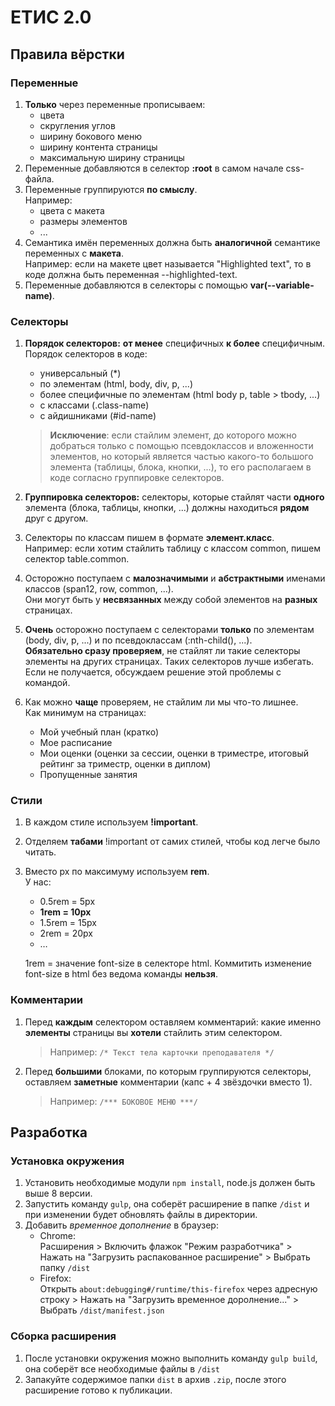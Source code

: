 # ЕТИС 2.0

## Правила вёрстки

### Переменные

1. **Только** через переменные прописываем:
    * цвета
    * скругления углов
    * ширину бокового меню
    * ширину контента страницы
    * максимальную ширину страницы
2. Переменные добавляются в селектор **:root** в самом начале css-файла.
3. Переменные группируются **по смыслу**.  
Например:
    * цвета с макета
    * размеры элементов
    * ...
4. Семантика имён переменных должна быть **аналогичной** семантике переменных с **макета**.  
Например: если на макете цвет называется "Highlighted text", то в коде должна быть переменная --highlighted-text.
5. Переменные добавляются в селекторы с помощью **var(--variable-name)**.

### Селекторы

1. **Порядок селекторов:** **от менее** специфичных **к более** специфичным.  
Порядок селекторов в коде:  
    * универсальный (*)
    * по элементам (html, body, div, p, ...)
    * более специфичные по элементам (html body p, table > tbody, ...)
    * с классами (.class-name)
    * с айдишниками (#id-name)

    > **Исключение**: если стайлим элемент, до которого можно добраться только с помощью псевдоклассов и вложенности элементов, но который является частью какого-то большого элемента (таблицы, блока, кнопки, ...), то его располагаем в коде согласно группировке селекторов.
2. **Группировка селекторов:** селекторы, которые стайлят части **одного** элемента (блока, таблицы, кнопки, ...) должны находиться **рядом** друг с другом.
3. Селекторы по классам пишем в формате **элемент.класс**.  
Например: если хотим стайлить таблицу с классом common, пишем селектор table.common.
4. Осторожно поступаем с **малозначимыми** и **абстрактными** именами классов (span12, row, common, ...).  
Они могут быть у **несвязанных** между собой элементов на **разных** страницах.
5. **Очень** осторожно поступаем с селекторами **только** по элементам (body, div, p, ...) и по псевдоклассам (:nth-child(), ...).  
**Обязательно сразу проверяем**, не стайлят ли такие селекторы элементы на других страницах. Таких селекторов лучше избегать. Если не получается, обсуждаем решение этой проблемы с командой.
6. Как можно **чаще** проверяем, не стайлим ли мы что-то лишнее.  
Как минимум на страницах:
    * Мой учебный план (кратко)
    * Мое расписание
    * Мои оценки (оценки за сессии, оценки в триместре, итоговый рейтинг за триместр, оценки в диплом)
    * Пропущенные занятия

### Стили

1. В каждом стиле используем **!important**.
2. Отделяем **табами** !important от самих стилей, чтобы код легче было читать.
3. Вместо px по максимуму используем **rem**.  
У нас:  
    * 0.5rem = 5px
    * **1rem = 10px**
    * 1.5rem = 15px
    * 2rem = 20px
    * …

    1rem = значение font-size в селекторе html. Коммитить изменение font-size в html без ведома команды **нельзя**.

### Комментарии

1. Перед **каждым** селектором оставляем комментарий: какие именно **элементы** страницы вы **хотели** стайлить этим селектором.
   > Например: `/* Текст тела карточки преподавателя */`
2. Перед **большими** блоками, по которым группируются селекторы, оставляем **заметные** комментарии (капс + 4 звёздочки вместо 1).  
   > Например: `/*** БОКОВОЕ МЕНЮ ***/`

## Разработка

### Установка окружения

1. Установить необходимые модули `npm install`, node.js должен быть выше 8 версии.
2. Запустить команду `gulp`, она соберёт расширение в папке `/dist` и при изменении будет обновлять файлы в директории.
3. Добавить *временное дополнение* в браузер:
    * Chrome:  
      Расширения > Включить флажок "Режим разработчика" > Нажать на "Загрузить распакованное расширение" > Выбрать папку `/dist`
    * Firefox:  
      Открыть `about:debugging#/runtime/this-firefox` через адресную строку > Нажать на "Загрузить временное доролнение..." > Выбрать `/dist/manifest.json`

### Сборка расширения

1. После установки окружения можно выполнить команду `gulp build`, она соберёт все необходимые файлы в `/dist`
2. Запакуйте содержимое папки `dist` в архив `.zip`, после этого расширение готово к публикации.
